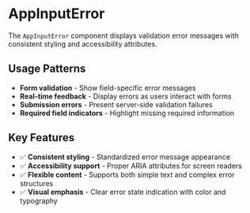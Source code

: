 # AppInputError

The `AppInputError` component displays validation error messages with consistent styling and accessibility attributes.

## Usage Patterns

- **Form validation** - Show field-specific error messages
- **Real-time feedback** - Display errors as users interact with forms
- **Submission errors** - Present server-side validation failures
- **Required field indicators** - Highlight missing required information

## Key Features

- ✅ **Consistent styling** - Standardized error message appearance
- ✅ **Accessibility support** - Proper ARIA attributes for screen readers
- ✅ **Flexible content** - Supports both simple text and complex error structures
- ✅ **Visual emphasis** - Clear error state indication with color and typography 
